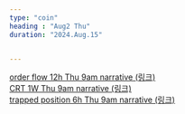 ```yaml
---
type: "coin"
heading : "Aug2 Thu"
duration: "2024.Aug.15"


---
```

 

[order flow 12h Thu 9am narrative (링크)](/todo/images/order-flow-2024-08-15-9AM.png)   
[CRT 1W Thu 9am narrative (링크)](/todo/images/CRT-2024-08-15-9AM.png)    
[trapped position 6h Thu 9am narrative (링크)](/todo/images/trapped-position-2024-08-15-9AM.png)
